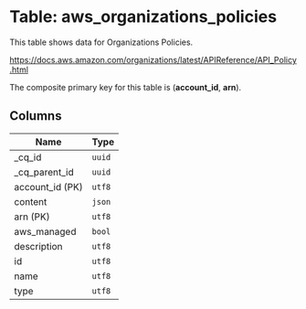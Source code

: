 # Table: aws_organizations_policies

This table shows data for Organizations Policies.

https://docs.aws.amazon.com/organizations/latest/APIReference/API_Policy.html

The composite primary key for this table is (**account_id**, **arn**).

## Columns

| Name          | Type          |
| ------------- | ------------- |
|_cq_id|`uuid`|
|_cq_parent_id|`uuid`|
|account_id (PK)|`utf8`|
|content|`json`|
|arn (PK)|`utf8`|
|aws_managed|`bool`|
|description|`utf8`|
|id|`utf8`|
|name|`utf8`|
|type|`utf8`|